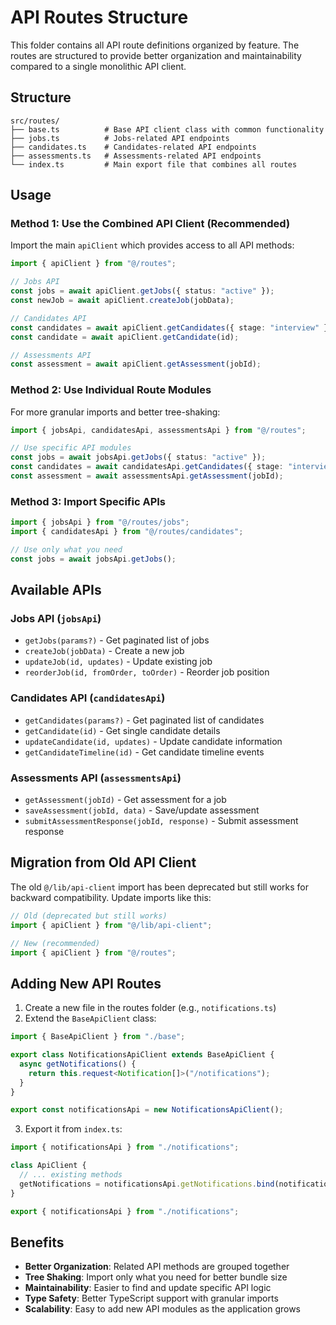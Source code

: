 # API Routes Structure

This folder contains all API route definitions organized by feature. The routes are structured to provide better organization and maintainability compared to a single monolithic API client.

## Structure

```
src/routes/
├── base.ts          # Base API client class with common functionality
├── jobs.ts          # Jobs-related API endpoints
├── candidates.ts    # Candidates-related API endpoints
├── assessments.ts   # Assessments-related API endpoints
└── index.ts         # Main export file that combines all routes
```

## Usage

### Method 1: Use the Combined API Client (Recommended)

Import the main `apiClient` which provides access to all API methods:

```typescript
import { apiClient } from "@/routes";

// Jobs API
const jobs = await apiClient.getJobs({ status: "active" });
const newJob = await apiClient.createJob(jobData);

// Candidates API
const candidates = await apiClient.getCandidates({ stage: "interview" });
const candidate = await apiClient.getCandidate(id);

// Assessments API
const assessment = await apiClient.getAssessment(jobId);
```

### Method 2: Use Individual Route Modules

For more granular imports and better tree-shaking:

```typescript
import { jobsApi, candidatesApi, assessmentsApi } from "@/routes";

// Use specific API modules
const jobs = await jobsApi.getJobs({ status: "active" });
const candidates = await candidatesApi.getCandidates({ stage: "interview" });
const assessment = await assessmentsApi.getAssessment(jobId);
```

### Method 3: Import Specific APIs

```typescript
import { jobsApi } from "@/routes/jobs";
import { candidatesApi } from "@/routes/candidates";

// Use only what you need
const jobs = await jobsApi.getJobs();
```

## Available APIs

### Jobs API (`jobsApi`)

- `getJobs(params?)` - Get paginated list of jobs
- `createJob(jobData)` - Create a new job
- `updateJob(id, updates)` - Update existing job
- `reorderJob(id, fromOrder, toOrder)` - Reorder job position

### Candidates API (`candidatesApi`)

- `getCandidates(params?)` - Get paginated list of candidates
- `getCandidate(id)` - Get single candidate details
- `updateCandidate(id, updates)` - Update candidate information
- `getCandidateTimeline(id)` - Get candidate timeline events

### Assessments API (`assessmentsApi`)

- `getAssessment(jobId)` - Get assessment for a job
- `saveAssessment(jobId, data)` - Save/update assessment
- `submitAssessmentResponse(jobId, response)` - Submit assessment response

## Migration from Old API Client

The old `@/lib/api-client` import has been deprecated but still works for backward compatibility. Update imports like this:

```typescript
// Old (deprecated but still works)
import { apiClient } from "@/lib/api-client";

// New (recommended)
import { apiClient } from "@/routes";
```

## Adding New API Routes

1. Create a new file in the routes folder (e.g., `notifications.ts`)
2. Extend the `BaseApiClient` class:

```typescript
import { BaseApiClient } from "./base";

export class NotificationsApiClient extends BaseApiClient {
  async getNotifications() {
    return this.request<Notification[]>("/notifications");
  }
}

export const notificationsApi = new NotificationsApiClient();
```

3. Export it from `index.ts`:

```typescript
import { notificationsApi } from "./notifications";

class ApiClient {
  // ... existing methods
  getNotifications = notificationsApi.getNotifications.bind(notificationsApi);
}

export { notificationsApi } from "./notifications";
```

## Benefits

- **Better Organization**: Related API methods are grouped together
- **Tree Shaking**: Import only what you need for better bundle size
- **Maintainability**: Easier to find and update specific API logic
- **Type Safety**: Better TypeScript support with granular imports
- **Scalability**: Easy to add new API modules as the application grows
